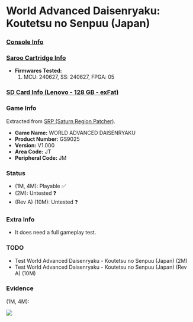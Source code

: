 # World Advanced Daisenryaku: Koutetsu no Senpuu (Japan)

### [Console Info](../../../../../Info/Consoles/VA13/README.md)

### [Saroo Cartridge Info](../../../../../Info/Cartridges/RetroGameParadiseStore/1.32F/README.md)

- <b>Firmwares Tested:</b>
  1. MCU: 240627, SS: 240627, FPGA: 05

### [SD Card Info (Lenovo - 128 GB - exFat)](../../../../../Info/SdCards/Lenovo/128GB/exfat/README.md)

### Game Info

Extracted from [SRP (Saturn Region Patcher)](https://segaxtreme.net/resources/saturn-region-patcher.81/download).

- <b>Game Name:</b> WORLD ADVANCED DAISENRYAKU
- <b>Product Number:</b> GS9025
- <b>Version:</b> V1.000
- <b>Area Code:</b> JT
- <b>Peripheral Code:</b> JM

### Status

- (1M, 4M): Playable :white_check_mark:
- (2M): Untested :question:
- (Rev A) (10M): Untested :question:

### Extra Info

- It does need a full gameplay test.

### TODO

- Test World Advanced Daisenryaku - Koutetsu no Senpuu (Japan) (2M)
- Test World Advanced Daisenryaku - Koutetsu no Senpuu (Japan) (Rev A) (10M)

### Evidence

(1M, 4M):

[![](https://img.youtube.com/vi/vxSz8AJvcEM/0.jpg)](https://www.youtube.com/watch?v=vxSz8AJvcEM)
